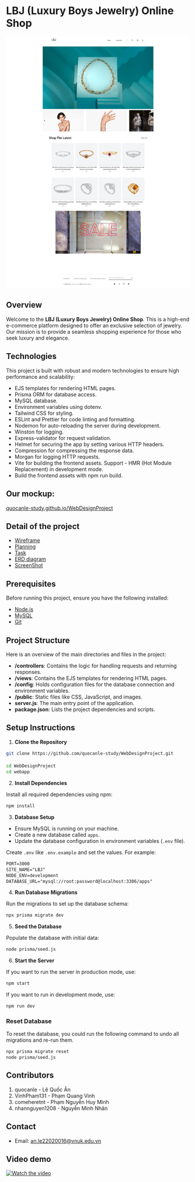 # LBJ (Luxury Boys Jewelry) Online Shop

![Home page screenshot](/content/homepage.png)

## Overview
Welcome to the **LBJ (Luxury Boys Jewelry) Online Shop**. This is a high-end e-commerce platform designed to offer an exclusive selection of jewelry. Our mission is to provide a seamless shopping experience for those who seek luxury and elegance.

## Technologies
This project is built with robust and modern technologies to ensure high performance and scalability:
- EJS templates for rendering HTML pages.
- Prisma ORM for database access.
- MySQL database.
- Environment variables using dotenv.
- Tailwind CSS for styling.
- ESLint and Prettier for code linting and formatting.
- Nodemon for auto-reloading the server during development.
- Winston for logging.
- Express-validator for request validation.
- Helmet for securing the app by setting various HTTP headers.
- Compression for compressing the response data.
- Morgan for logging HTTP requests.
- Vite for building the frontend assets. Support - HMR (Hot Module Replacement) in development mode.
- Build the frontend assets with npm run build.

## Our mockup: 
[quocanle-study.github.io/WebDesignProject](http://quocanle-study.github.io/WebDesignProject)

## Detail of the project
- [Wireframe](content/wireFrame/README.md)
- [Planning](content/Planning/README.md)
- [Task](content/Task/README.md)
- [ERD diagram](content/databaseimg/README.md)
- [ScreenShot](content/screenshot/README.md)

## Prerequisites

Before running this project, ensure you have the following installed:

- [Node.js](https://nodejs.org/en/download/)
- [MySQL](https://dev.mysql.com/downloads/mysql/)
- [Git](https://git-scm.com/downloads)

## Project Structure

Here is an overview of the main directories and files in the project:

- **/controllers**: Contains the logic for handling requests and returning responses.
- **/views**: Contains the EJS templates for rendering HTML pages.
- **/config**: Holds configuration files for the database connection and environment variables.
- **/public**: Static files like CSS, JavaScript, and images.
- **server.js**: The main entry point of the application.
- **package.json**: Lists the project dependencies and scripts.

## Setup Instructions

1. **Clone the Repository**

```bash
git clone https://github.com/quocanle-study/WebDesignProject.git

cd WebDesignProject
cd webapp
```

2. **Install Dependencies**

Install all required dependencies using npm:

```bash
npm install
```

3. **Database Setup**

- Ensure MySQL is running on your machine.
- Create a new database called `apps`.
- Update the database configuration in environment variables (`.env` file).

Create `.env` like `.env.example` and set the values. For example:
```
PORT=3000
SITE_NAME="LBJ"
NODE_ENV=development
DATABASE_URL="mysql://root:password@localhost:3306/apps"
```

4. **Run Database Migrations**

Run the migrations to set up the database schema:

```bash
npx prisma migrate dev
```

5. **Seed the Database**

Populate the database with initial data:

```bash
node prisma/seed.js
```

6. **Start the Server**

If you want to run the server in production mode, use:
```bash
npm start
```

If you want to run in development mode, use:
```bash
npm run dev
```

### Reset Database

To reset the database, you could run the following command to undo all migrations and re-run them.
```
npx prisma migrate reset
node prisma/seed.js
```

## Contributors

1. quocanle - Lê Quốc Ân
2. VinhPham131 - Phạm Quang Vinh
3. comeheretnt - Phạm Nguyễn Huy Minh
4. nhannguyen1208 - Nguyễn Minh Nhân

## Contact
* Email: an.le22020016@vnuk.edu.vn

## Video demo
[![Watch the video](https://img.youtube.com/vi/1dIoq4VAg94/maxresdefault.jpg)](https://youtu.be/1dIoq4VAg94)